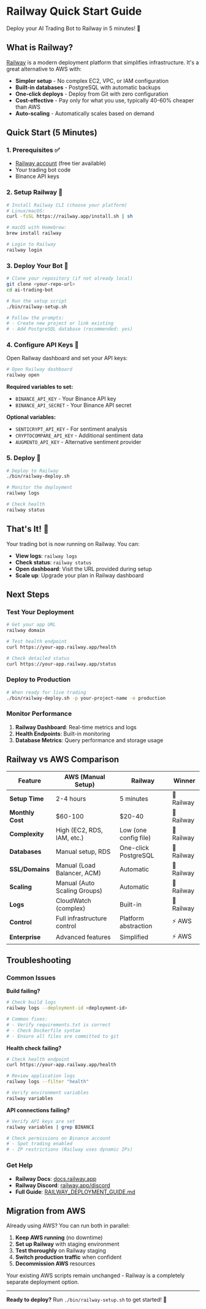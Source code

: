 # Railway Quick Start Guide

Deploy your AI Trading Bot to Railway in 5 minutes! 🚄

## What is Railway?

[Railway](https://railway.com) is a modern deployment platform that simplifies infrastructure. It's a great alternative to AWS with:

- **Simpler setup** - No complex EC2, VPC, or IAM configuration
- **Built-in databases** - PostgreSQL with automatic backups
- **One-click deploys** - Deploy from Git with zero configuration
- **Cost-effective** - Pay only for what you use, typically 40-60% cheaper than AWS
- **Auto-scaling** - Automatically scales based on demand

## Quick Start (5 Minutes)

### 1. Prerequisites ✅

- [Railway account](https://railway.app) (free tier available)
- Your trading bot code
- Binance API keys

### 2. Setup Railway 🚄

```bash
# Install Railway CLI (choose your platform)
# Linux/macOS:
curl -fsSL https://railway.app/install.sh | sh

# macOS with Homebrew:
brew install railway

# Login to Railway
railway login
```

### 3. Deploy Your Bot 🚀

```bash
# Clone your repository (if not already local)
git clone <your-repo-url>
cd ai-trading-bot

# Run the setup script
./bin/railway-setup.sh

# Follow the prompts:
# - Create new project or link existing
# - Add PostgreSQL database (recommended: yes)
```

### 4. Configure API Keys 🔑

Open Railway dashboard and set your API keys:

```bash
# Open Railway dashboard
railway open
```

**Required variables to set:**
- `BINANCE_API_KEY` - Your Binance API key
- `BINANCE_API_SECRET` - Your Binance API secret

**Optional variables:**
- `SENTICRYPT_API_KEY` - For sentiment analysis
- `CRYPTOCOMPARE_API_KEY` - Additional sentiment data
- `AUGMENTO_API_KEY` - Alternative sentiment provider

### 5. Deploy 🎯

```bash
# Deploy to Railway
./bin/railway-deploy.sh

# Monitor the deployment
railway logs

# Check health
railway status
```

## That's It! 🎉

Your trading bot is now running on Railway. You can:

- **View logs**: `railway logs`
- **Check status**: `railway status`
- **Open dashboard**: Visit the URL provided during setup
- **Scale up**: Upgrade your plan in Railway dashboard

## Next Steps

### Test Your Deployment

```bash
# Get your app URL
railway domain

# Test health endpoint
curl https://your-app.railway.app/health

# Check detailed status
curl https://your-app.railway.app/status
```

### Deploy to Production

```bash
# When ready for live trading
./bin/railway-deploy.sh -p your-project-name -e production
```

### Monitor Performance

1. **Railway Dashboard**: Real-time metrics and logs
2. **Health Endpoints**: Built-in monitoring
3. **Database Metrics**: Query performance and storage usage

## Railway vs AWS Comparison

| Feature | AWS (Manual Setup) | Railway | Winner |
|---------|-------------------|---------|---------|
| **Setup Time** | 2-4 hours | 5 minutes | 🚄 Railway |
| **Monthly Cost** | $60-100 | $20-40 | 🚄 Railway |
| **Complexity** | High (EC2, RDS, IAM, etc.) | Low (one config file) | 🚄 Railway |
| **Databases** | Manual setup, RDS | One-click PostgreSQL | 🚄 Railway |
| **SSL/Domains** | Manual (Load Balancer, ACM) | Automatic | 🚄 Railway |
| **Scaling** | Manual (Auto Scaling Groups) | Automatic | 🚄 Railway |
| **Logs** | CloudWatch (complex) | Built-in | 🚄 Railway |
| **Control** | Full infrastructure control | Platform abstraction | ⚡ AWS |
| **Enterprise** | Advanced features | Simplified | ⚡ AWS |

## Troubleshooting

### Common Issues

**Build failing?**
```bash
# Check build logs
railway logs --deployment-id <deployment-id>

# Common fixes:
# - Verify requirements.txt is correct
# - Check Dockerfile syntax
# - Ensure all files are committed to git
```

**Health check failing?**
```bash
# Check health endpoint
curl https://your-app.railway.app/health

# Review application logs
railway logs --filter "health"

# Verify environment variables
railway variables
```

**API connections failing?**
```bash
# Verify API keys are set
railway variables | grep BINANCE

# Check permissions on Binance account
# - Spot trading enabled
# - IP restrictions (Railway uses dynamic IPs)
```

### Get Help

- **Railway Docs**: [docs.railway.app](https://docs.railway.app)
- **Railway Discord**: [railway.app/discord](https://railway.app/discord)
- **Full Guide**: [RAILWAY_DEPLOYMENT_GUIDE.md](docs/RAILWAY_DEPLOYMENT_GUIDE.md)

## Migration from AWS

Already using AWS? You can run both in parallel:

1. **Keep AWS running** (no downtime)
2. **Set up Railway** with staging environment
3. **Test thoroughly** on Railway staging
4. **Switch production traffic** when confident
5. **Decommission AWS** resources

Your existing AWS scripts remain unchanged - Railway is a completely separate deployment option.

---

**Ready to deploy?** Run `./bin/railway-setup.sh` to get started! 🚀
